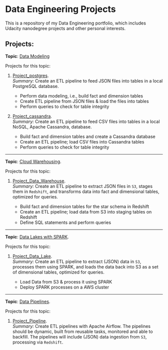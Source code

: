 # Data Engineering Projects

This is a repository of my Data Engineering portfolio, which includes Udacity nanodegree projects and other personal interests.   


  
## Projects:

**Topic**: [Data Modeling](./projects/DataModeling/)

Projects for this topic:
1. [Project_postgres](./projects/DataModeling/Project_Postgres).   
_Summary:_ Create an ETL pipeline to feed JSON files into tables in a local PostgreSQL database.  

    - Perform data modeling, i.e., build fact and dimension tables
    - Create ETL pipeline from JSON files & load the files into tables
    - Perform queries to check for table integrity
  
2. [Project_cassandra](./projects/DataModeling/Project_Cassandra).  
_Summary:_ Create an ETL pipeline to feed CSV files into tables in a local NoSQL, Apache Cassandra,  database.  

    - Build fact and dimension tables and create a Cassandra database
    - Create an ETL pipeline; load CSV files into Cassandra tables
    - Perform queries to check for table integrity

---
**Topic**: [Cloud Warehousing](./projects/CloudWarehousing).

Projects for this topic:  
1. [Project_Data_Warehouse](./projects/CloudWarehousing/Project_DataWarehouse).  
_Summary:_ Create an ETL pipeline to extract JSON files in `S3`, stages them in `Redshift`, and transforms data into fact and dimensional tables, optimized for queries.  

    - Build fact and dimension tables for the star schema in Redshift
    - Create an ETL pipeline; load data from S3 into staging  tables on Redshift
    - Define SQL statements and perform queries  

---
**Topic**: [Data Lakes with SPARK](./projects/DataLakes).

Projects for this topic:  
1. [Project_Data_Lake](./projects/DataLakes/Project_SPARK).  
_Summary:_ Create an ETL pipeline to extract (JSON) data in `S3`, processes them using SPARK, and loads the data back into S3 as a set of dimensional tables, optimized for queries.  

    - Load Data from S3 & process it using SPARK
    - Deploy SPARK processes on a AWS cluster  

---
**Topic**: [Data Pipelines](./projects/DataPipelines).

Projects for this topic:  
1. [Project_Pipeline](./projects/DataPipelines).  
_Summary:_ Create ETL pipelines with Apache Airflow. The pipelines should be dynamic, built from reusable tasks, monitored and able to backfill. The pipelines will include (JSON) data ingestion from `S3`, processing via `Redshift`.   
